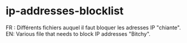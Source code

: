 # ip-addresses-blocklist
FR : Différents fichiers auquel il faut bloquer les adresses IP "chiante".<br />
EN: Various file that needs to block IP addresses "Bitchy".
